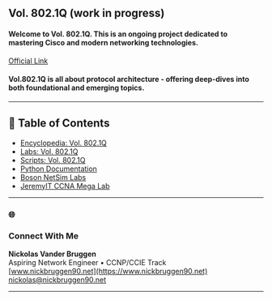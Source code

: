 ## Vol. 802.1Q (work in progress)   

#### Welcome to Vol. 802.1Q. This is an ongoing project dedicated to mastering Cisco and modern networking technologies.
[Official Link](https://www.nickbruggen90.net)
#### Vol.802.1Q is all about protocol architecture - offering deep-dives into both foundational and emerging topics.
---
## 🔮 Table of Contents
* [Encyclopedia: Vol. 802.1Q](https://github.com/nickbruggen90/Networking-Encyclopedia-frontside)
* [Labs: Vol. 802.1Q](https://github.com/nickbruggen90/LabsVol8021Q/tree/main)
* [Scripts: Vol. 802.1Q](https://github.com/nickbruggen90/scripts)
* [Python Documentation](https://github.com/nickbruggen90/Python-Documentation/tree/main)
* [Boson NetSim Labs](https://github.com/nickbruggen90/Boson-NetSim-Labs)
* [JeremyIT CCNA Mega Lab](https://github.com/nickbruggen90/Packet-Tracer-Mega-Lab)
---
### 🌐
### Connect With Me

**Nickolas Vander Bruggen**  
Aspiring Network Engineer • CCNP/CCIE Track  
[www.nickbruggen90.net](https://www.nickbruggen90.net)   
nickolas@nickbruggen90.net

---
